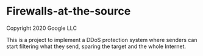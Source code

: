 # Firewalls-at-the-source

Copyright 2020 Google LLC

This is a project to implement a DDoS protection system where senders can start
filtering what they send, sparing the target and the whole Internet.
